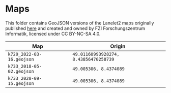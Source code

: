 # Maps

This folder contains GeoJSON versions of the Lanelet2 maps originally published [here](https://github.com/fzi-forschungszentrum-informatik/test-area-autonomous-driving-dataset/tree/master/datasets/maps) and created and owned by FZI Forschungszentrum Informatik, licensed under CC BY-NC-SA 4.0.

| Map | Origin |
| --- | --- |
| `k729_2022-03-16.geojson` | `49.01160993928274, 8.43856470258739` |
| `k733_2018-05-02.geojson` | `49.005306, 8.4374089` |
| `k733_2020-09-15.geojson` | `49.005306, 8.4374089` |